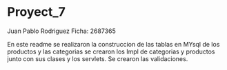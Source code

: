 # Proyect_7
Juan Pablo Rodriguez
Ficha: 2687365

En este readme se realizaron la construccion de las tablas en MYsql de los productos y las categorias
se crearon los Impl de categorias y productos junto con sus clases y los servlets.
Se crearon las validaciones.
